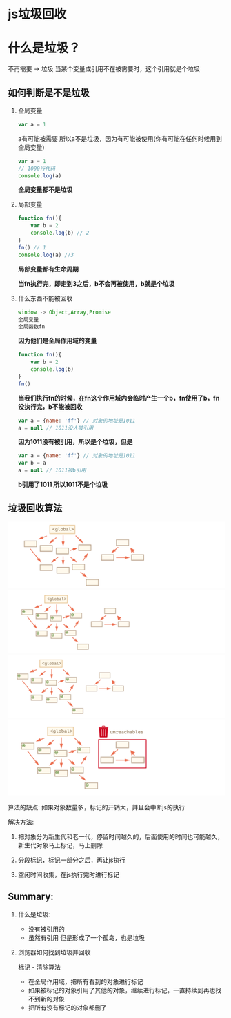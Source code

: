 # js垃圾回收

# 什么是垃圾？

不再需要 -> 垃圾
当某个变量或引用不在被需要时，这个引用就是个垃圾

## 如何判断是不是垃圾

1. 全局变量

    ```js
    var a = 1
    ```

    a有可能被需要 所以a不是垃圾，因为有可能被使用(你有可能在任何时候用到全局变量)

    ```js
    var a = 1
    // 1000行代码
    console.log(a)
    ```

    **全局变量都不是垃圾**

2. 局部变量

    ```js
    function fn(){
        var b = 2
        console.log(b) // 2
    }
    fn() // 1
    console.log(a) //3
    ```

    **局部变量都有生命周期** 

    **当fn执行完，即走到3之后，b不会再被使用，b就是个垃圾**

3. 什么东西不能被回收


    ```js
    window -> Object,Array,Promise
    全局变量
    全局函数fn
    ```

    **因为他们是全局作用域的变量**

    ```js
    function fn(){
        var b = 2
        console.log(b)
    }
    fn()
    ```

    **当我们执行fn的时候，在fn这个作用域内会临时产生一个b，fn使用了b，fn没执行完，b不能被回收**

    ```js
    var a = {name: 'ff'} // 对象的地址是1011
    a = null // 1011没人被引用
    ```

    **因为1011没有被引用，所以是个垃圾，但是**

    ```js
    var a = {name: 'ff'} // 对象的地址是1011
    var b = a
    a = null // 1011被b引用 
    ```

    **b引用了1011 所以1011不是个垃圾**

## 垃圾回收算法

![](../../../images/js专精/垃圾回收1.png)
![](../../../images/js专精/垃圾回收2.png)
![](../../../images/js专精/垃圾回收3.png)
![](../../../images/js专精/垃圾回收4.png)

算法的缺点: 如果对象数量多，标记的开销大，并且会中断js的执行

解决方法: 

1. 把对象分为新生代和老一代，停留时间越久的，后面使用的时间也可能越久，新生代对象马上标记，马上删除

2. 分段标记，标记一部分之后，再让js执行

3. 空闲时间收集，在js执行完时进行标记


## Summary:

1. 什么是垃圾: 

    * 没有被引用的
    * 虽然有引用 但是形成了一个孤岛，也是垃圾

2. 浏览器如何找到垃圾并回收

    标记 - 清除算法 

    * 在全局作用域，把所有看到的对象进行标记
    * 如果被标记的对象引用了其他的对象，继续进行标记，一直持续到再也找不到新的对象
    * 把所有没有标记的对象都删了

